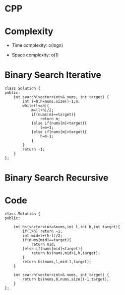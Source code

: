 # CPP
<!-- Describe your first thoughts on how to solve this problem. -->


# Complexity
- Time complexity: o(logn)
<!-- Add your time complexity here, e.g. $$O(n)$$ -->

- Space complexity: o(1)
<!-- Add your space complexity here, e.g. $$O(n)$$ -->
# Binary Search Iterative
```
class Solution {
public:
    int search(vector<int>& nums, int target) {
        int l=0,h=nums.size()-1,m;
        while(l<=h){
            m=(l+h)/2;
            if(nums[m]==target){
                return m;
            }else if(nums[m]<target){
                l=m+1;
            }else if(nums[m]>target){
                h=m-1;
            } 
        }
        return -1;
    }
};
```
# Binary Search Recursive
# Code
```
class Solution {
public:

    int bs(vector<int>&nums,int l,int h,int target){
        if(l>h) return -1;
        int mid=l+(h-l)/2;
        if(nums[mid]==target){
            return mid;
        }else if(nums[mid]<target){
            return bs(nums,mid+1,h,target);
        }
        return bs(nums,l,mid-1,target);
    }

    int search(vector<int>& nums, int target) {
        return bs(nums,0,nums.size()-1,target);
    }
};
```

